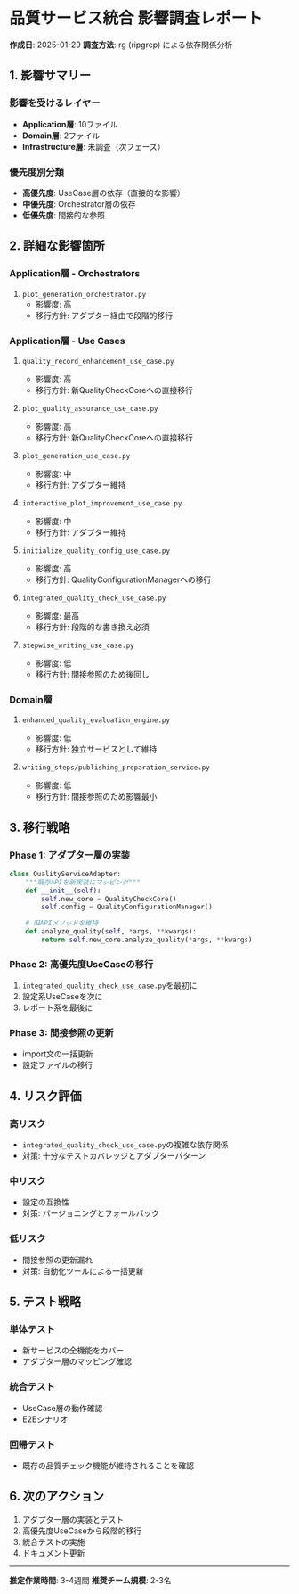 # 品質サービス統合 影響調査レポート

**作成日**: 2025-01-29
**調査方法**: rg (ripgrep) による依存関係分析

## 1. 影響サマリー

### 影響を受けるレイヤー
- **Application層**: 10ファイル
- **Domain層**: 2ファイル
- **Infrastructure層**: 未調査（次フェーズ）

### 優先度別分類
- **高優先度**: UseCase層の依存（直接的な影響）
- **中優先度**: Orchestrator層の依存
- **低優先度**: 間接的な参照

## 2. 詳細な影響箇所

### Application層 - Orchestrators
1. `plot_generation_orchestrator.py`
   - 影響度: 高
   - 移行方針: アダプター経由で段階的移行

### Application層 - Use Cases
1. `quality_record_enhancement_use_case.py`
   - 影響度: 高
   - 移行方針: 新QualityCheckCoreへの直接移行

2. `plot_quality_assurance_use_case.py`
   - 影響度: 高
   - 移行方針: 新QualityCheckCoreへの直接移行

3. `plot_generation_use_case.py`
   - 影響度: 中
   - 移行方針: アダプター維持

4. `interactive_plot_improvement_use_case.py`
   - 影響度: 中
   - 移行方針: アダプター維持

5. `initialize_quality_config_use_case.py`
   - 影響度: 高
   - 移行方針: QualityConfigurationManagerへの移行

6. `integrated_quality_check_use_case.py`
   - 影響度: 最高
   - 移行方針: 段階的な書き換え必須

7. `stepwise_writing_use_case.py`
   - 影響度: 低
   - 移行方針: 間接参照のため後回し

### Domain層
1. `enhanced_quality_evaluation_engine.py`
   - 影響度: 低
   - 移行方針: 独立サービスとして維持

2. `writing_steps/publishing_preparation_service.py`
   - 影響度: 低
   - 移行方針: 間接参照のため影響最小

## 3. 移行戦略

### Phase 1: アダプター層の実装
```python
class QualityServiceAdapter:
    """既存APIを新実装にマッピング"""
    def __init__(self):
        self.new_core = QualityCheckCore()
        self.config = QualityConfigurationManager()

    # 旧APIメソッドを維持
    def analyze_quality(self, *args, **kwargs):
        return self.new_core.analyze_quality(*args, **kwargs)
```

### Phase 2: 高優先度UseCaseの移行
1. `integrated_quality_check_use_case.py`を最初に
2. 設定系UseCaseを次に
3. レポート系を最後に

### Phase 3: 間接参照の更新
- import文の一括更新
- 設定ファイルの移行

## 4. リスク評価

### 高リスク
- `integrated_quality_check_use_case.py`の複雑な依存関係
- 対策: 十分なテストカバレッジとアダプターパターン

### 中リスク
- 設定の互換性
- 対策: バージョニングとフォールバック

### 低リスク
- 間接参照の更新漏れ
- 対策: 自動化ツールによる一括更新

## 5. テスト戦略

### 単体テスト
- 新サービスの全機能をカバー
- アダプター層のマッピング確認

### 統合テスト
- UseCase層の動作確認
- E2Eシナリオ

### 回帰テスト
- 既存の品質チェック機能が維持されることを確認

## 6. 次のアクション

1. アダプター層の実装とテスト
2. 高優先度UseCaseから段階的移行
3. 統合テストの実施
4. ドキュメント更新

---
**推定作業時間**: 3-4週間
**推奨チーム規模**: 2-3名
